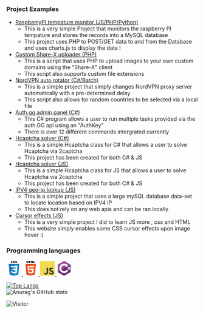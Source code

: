 <h3 align="left">Project Examples</h3>

 * [RaspberryPI tempature monitor (JS/PHP/Python)](https://github.com/HDzzzz/RaspberryPI-TempatureMonitor)
   * This is a very simple Project that monitors the raspberry PI tempature and stores the records into a MySQL database
   * This project uses PHP to POST/GET data to and from the Database and uses charts.js to display the data !
 * [Custom Share-X uploader (PHP)](https://github.com/HDzzzz/Custom-ShareX-uploader)
   * This is a script that uses PHP to upload images to your own custom domains using the "Share-X" client
   * This script also supports custom file extensions
 * [NordVPN auto rotator (C#/Batch)](https://github.com/HDzzzz/NordVPN-Auto-proxy-rotator)
   * This is a simple project that simply changes NordVPN proxy server automatically with a pre-determined delay
   * This script also allows for random countries to be selected via a local file
 * [Auth.gg admin panel (C#)](https://github.com/HDzzzz/Auth.gg-AdminPanel)
   * This C# program allows a user to run multiple tasks provided via the auth.GG api using an "AuthKey" 
   * There is over 12 different commands intergrated currently
 * [Hcaptcha solver (C#)](https://github.com/HDzzzz/Hcaptcha-solver.NET)
   * This is a simple Hcaptcha class for C# that allows a user to solve Hcaptcha via 2captcha
   * This project has been created for both C# & JS
 * [Hcaptcha solver (JS)](https://github.com/HDzzzz/Hcaptcha-solver.JS)
   * This is a simple Hcaptcha class for JS that allows a user to solve Hcaptcha via 2captcha
   * This project has been created for both C# & JS
 * [IPV4 geo-ip lookup (JS)](https://github.com/HDzzzz/IPV4-GeolocationJS)
   * This is a simple project that uses a large mySQL database data-set to locate location based on IPV4 IP
   * This does not rely on any web apis and can be ran locally
 * [Cursor effects (JS)](https://github.com/HDzzzz/CursorEffectsJS)
   * This is a very simple project I did to learn JS more , css and HTML
   * This website simply enables some CSS cursor effects upon image hover :)




<h3 align="left">Programming languages</h3>
<p align="left"><a href="https://www.w3schools.com/css/" target="_blank"> <img src="https://raw.githubusercontent.com/devicons/devicon/master/icons/css3/css3-original-wordmark.svg" alt="css3" width="40" height="40"/> </a> <a href="https://www.w3.org/html/" target="_blank"> <img src="https://raw.githubusercontent.com/devicons/devicon/master/icons/html5/html5-original-wordmark.svg" alt="html5" width="40" height="40"/> </a> <a href="https://developer.mozilla.org/en-US/docs/Web/JavaScript" target="_blank"> <img src="https://raw.githubusercontent.com/devicons/devicon/master/icons/javascript/javascript-original.svg" alt="javascript" width="40" height="40"/> </a><img src="https://raw.githubusercontent.com/devicons/devicon/master/icons/csharp/csharp-original.svg" alt="csharp" width="40" height="40"/> </a> </p>

[![Top Langs](https://github-readme-stats.vercel.app/api/top-langs/?username=HDzzzz&theme=tokyonight&layout=compact)]()
<br>
![Anurag's GitHub stats](https://github-readme-stats.vercel.app/api?username=HDzzzz&show_icons=true&theme=tokyonight)

![Visitor](https://visitor-badge.laobi.icu/badge?page_id=username.repoName)
